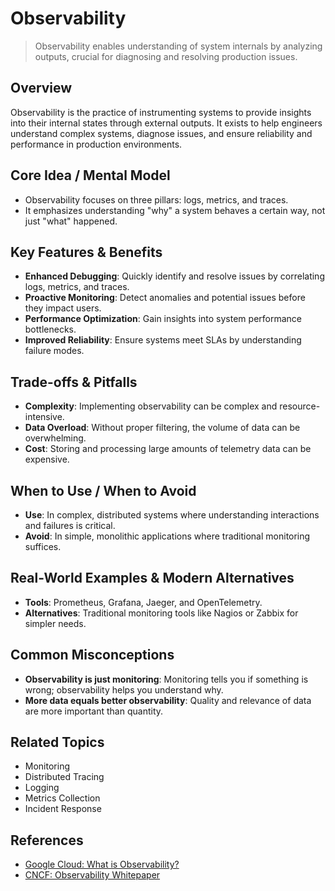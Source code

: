 # Observability

> Observability enables understanding of system internals by analyzing outputs, crucial for diagnosing and resolving production issues.

## Overview
Observability is the practice of instrumenting systems to provide insights into their internal states through external outputs. It exists to help engineers understand complex systems, diagnose issues, and ensure reliability and performance in production environments.

## Core Idea / Mental Model
- Observability focuses on three pillars: logs, metrics, and traces.
- It emphasizes understanding "why" a system behaves a certain way, not just "what" happened.

## Key Features & Benefits
- **Enhanced Debugging**: Quickly identify and resolve issues by correlating logs, metrics, and traces.
- **Proactive Monitoring**: Detect anomalies and potential issues before they impact users.
- **Performance Optimization**: Gain insights into system performance bottlenecks.
- **Improved Reliability**: Ensure systems meet SLAs by understanding failure modes.

## Trade-offs & Pitfalls
- **Complexity**: Implementing observability can be complex and resource-intensive.
- **Data Overload**: Without proper filtering, the volume of data can be overwhelming.
- **Cost**: Storing and processing large amounts of telemetry data can be expensive.

## When to Use / When to Avoid
- **Use**: In complex, distributed systems where understanding interactions and failures is critical.
- **Avoid**: In simple, monolithic applications where traditional monitoring suffices.

## Real-World Examples & Modern Alternatives
- **Tools**: Prometheus, Grafana, Jaeger, and OpenTelemetry.
- **Alternatives**: Traditional monitoring tools like Nagios or Zabbix for simpler needs.

## Common Misconceptions
- **Observability is just monitoring**: Monitoring tells you if something is wrong; observability helps you understand why.
- **More data equals better observability**: Quality and relevance of data are more important than quantity.

## Related Topics
- Monitoring
- Distributed Tracing
- Logging
- Metrics Collection
- Incident Response

## References
- [Google Cloud: What is Observability?](https://cloud.google.com/stackdriver/docs/solutions/observability)
- [CNCF: Observability Whitepaper](https://www.cncf.io/observability-whitepaper/)